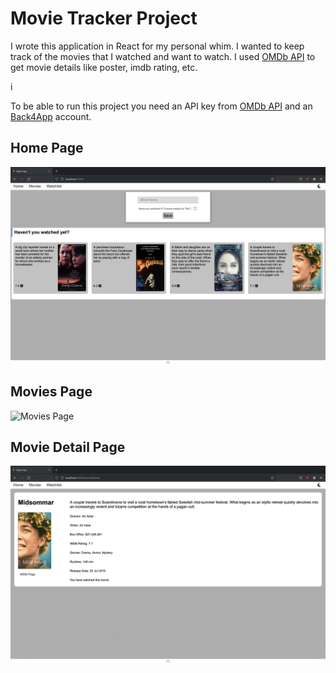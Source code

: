# Movie Tracker Project

I wrote this application in React for my personal whim. I wanted to keep track of the movies that I watched and want to watch.
I used [OMDb API](http://www.omdbapi.com) to get movie details like poster, imdb rating, etc.

i

To be able to run this project you need an API key from [OMDb API](http://www.omdbapi.com) and an [Back4App](https://www.back4app.com/) account.

## Home Page

![Home Page](/screenshots/home_page.png)

## Movies Page

![Movies Page](/screenshots/movies_page.png)

## Movie Detail Page

![Movie Detail Page](/screenshots/movie_detail_page.png)
